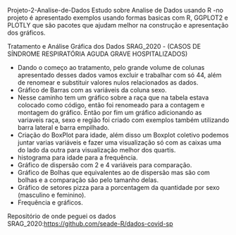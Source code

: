 Projeto-2-Analise-de-Dados
Estudo sobre Analise de Dados usando R
-no projeto é apresentado exemplos usando formas basicas com R, GGPLOT2 e PLOTLY que são pacotes que ajudam melhor na construção e apresentação dos gráficos.

Tratamento e Análise Gráfica dos Dados SRAG_2020 - (CASOS DE SÍNDROME RESPIRATÓRIA AGUDA GRAVE HOSPITALIZADOS)

- Dando o começo ao tratamento, pelo grande volume de colunas apresentado desses dados vamos excluir e trabalhar com só 44, além de renomear e substituir valores nulos relacionados as dados.
- Gráfico de Barras com as variáveis da coluna sexo.
- Nesse caminho tem um gráfico sobre a raça que na tabela estava colocado como código, então foi renomeado para a contagem e montagem do gráfico. Então por fim um gráfico adicionando as variaveis raça, sexo e região foi criado com exemplos também utilizando barra lateral e barra empilhado.
- Criação do BoxPlot para idade, além disso um Boxplot coletivo podemos juntar varias variáveis e fazer uma visualização só com as caixas uma do lado da outra para visualização melhor dos quartis.
- histograma para idade para a frequência.
- Gráfico de dispersão com 2 e 4 variáveis para comparação.
- Gráfico de Bolhas que equivalentes ao de dispersão mas são com bolhas e a comparação são pelo tamanho delas.
- Gráfico de setores pizza para a porcentagem da quantidade por sexo (masculino e feminino).
- Frequência e gráficos.

Repositório de onde peguei os dados SRAG_2020:https://github.com/seade-R/dados-covid-sp
